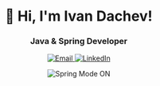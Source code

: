 <h1 align="center">👋 Hi, I'm Ivan Dachev!</h1>
<h3 align="center">Java & Spring Developer</h3>

<p align="center">
  <a href="mailto:dacheww13@gmail.com">
    <img alt="Email" src="https://img.shields.io/badge/Email-dacheww13@gmail.com-blue?style=flat-square&logo=gmail">
  </a>
  <a href="https://www.linkedin.com/in/ivan-dachev">
    <img alt="LinkedIn" src="https://img.shields.io/badge/LinkedIn-Ivan_Dachev-blue?style=flat-square&logo=linkedin">
  </a>
</p>

<p align="center">
  <img src="https://img.shields.io/badge/Spring_Mode-ON-green?style=for-the-badge&logo=spring" alt="Spring Mode ON">
</p>